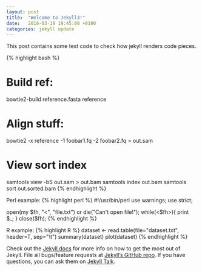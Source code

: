 ```yaml
---
layout: post
title:  "Welcome to Jekyll3!"
date:   2016-03-19 19:45:00 +0100
categories: jekyll update
---
```

This post contains some test code to check how jekyll renders code pieces.

{% highlight bash %}
# Build ref:
bowtie2-build reference.fasta reference
# Align stuff:
bowtie2 -x reference -1 foobar1.fq -2 foobar2.fq > out.sam
# View sort index
samtools view -bS out.sam > out.bam
samtools index out.bam
samtools sort out.sorted.bam
{% endhighlight %}

Perl example:
{% highlight perl %}
#!/usr/bin/perl
use warnings;
use strict;

open(my $fh, "<", "file.txt") or die("Can't open file!");
while(<$fh>){
    print $_;
}
close($fh);
{% endhighlight %}

R example:
{% highlight R %}
dataset <- read.table(file="dataset.txt", header=T, sep="\t")
summary(dataset)
plot(dataset)
{% endhighlight %}


Check out the [Jekyll docs][jekyll-docs] for more info on how to get the most out of Jekyll. File all bugs/feature requests at [Jekyll’s GitHub repo][jekyll-gh]. If you have questions, you can ask them on [Jekyll Talk][jekyll-talk].

[jekyll-docs]: http://jekyllrb.com/docs/home
[jekyll-gh]:   https://github.com/jekyll/jekyll
[jekyll-talk]: https://talk.jekyllrb.com/
